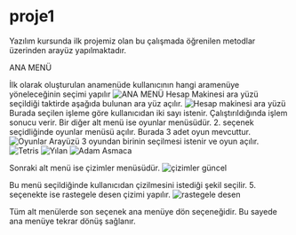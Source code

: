 # proje1
Yazılım kursunda ilk projemiz olan bu çalışmada öğrenilen metodlar üzerinden arayüz yapılmaktadır.

ANA MENÜ

İlk olarak oluşturulan anamenüde kullanıcının hangi aramenüye yöneleceğinin seçimi yapılır
![ANA MENÜ](https://github.com/user-attachments/assets/d213327e-8ef5-48f2-9e9e-eefeb30a1c2b)
Hesap Makinesi ara yüzü seçildiği taktirde aşağıda bulunan ara yüz açılır.
![Hesap makinesi ara yüzü](https://github.com/user-attachments/assets/24335e71-0ecc-48ad-ac60-c4656e4dd45b)
Burada seçilen işleme göre kullanıcıdan iki sayı istenir. Çalıştırıldığında işlem sonucu verir. 
Bir diğer alt menü ise oyunlar menüsüdür. 2. seçenek seçidliğinde oyunlar menüsü açılır. Burada 3 adet oyun mevcuttur.
![Oyunlar Arayüzü](https://github.com/user-attachments/assets/cac35f28-6d7e-40fe-b017-6b34fba6891a)
3 oyundan birinin seçilmesi istenir ve oyun açılır. 
![Tetris](https://github.com/user-attachments/assets/96ec61ba-94f7-4900-8f95-85acecbeeb35)
![Yılan](https://github.com/user-attachments/assets/c7b6844e-b1fb-4cd1-b910-37ec3929bc0f)
![Adam Asmaca](https://github.com/user-attachments/assets/1c30c5e3-c022-48c7-87ce-13b3df3cc78a)

Sonraki alt menü ise çizimler menüsüdür. 
![çizimler güncel](https://github.com/user-attachments/assets/dbdca8c2-8ae9-4dab-a5c2-10ded62b4184)

Bu menü seçildiğinde kullanıcıdan çizilmesini istediği şekil seçilir. 5. seçenekte ise rastegele desen çizimi yapılır.
![rastegele desen](https://github.com/user-attachments/assets/ecfd1e17-47c4-4902-a211-f9ca9512967e)

Tüm alt menülerde son seçenek ana menüye dön seçeneğidir. Bu sayede ana menüye tekrar dönüş sağlanır. 

